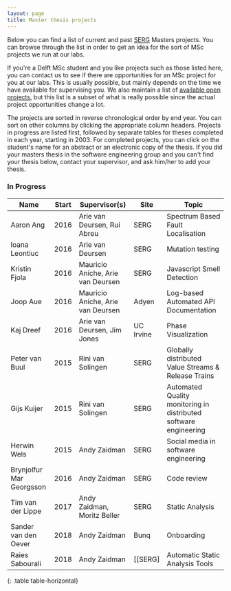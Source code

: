 ```yaml
---
layout: page
title: Master thesis projects
---
```

Below you can find a list of current and past [SERG](/) Masters projects.
You can browse through the list in order to get an idea for the sort of MSc projects we run at our labs.

If you're a Delft MSc student and you like projects such as those listed here, you can contact us to
see if there are opportunities for an MSc project for you at our labs.
This is usually possible, but mainly depends on the time we have available for supervising you.
We also maintain a list of [available open projects](msc-projects.html), but this list is a subset of what is really possible since the actual project opportunities change a lot.

The projects are sorted in reverse chronological order by end year. 
You can sort on other columns 
by clicking the appropriate column headers.
Projects in progress are listed first, followed by separate tables for theses completed in 
each year, starting in 2003.
For completed projects, you can click on the student's name for an abstract or 
an electronic copy of the thesis.
If you did your masters thesis in the software engineering group and you can't find your thesis below,
contact your supervisor, and ask him/her to add your thesis.
### In Progress

|Name|Start|Supervisor(s)|Site|Topic|
|--- |--- |--- |--- |--- |
|Aaron Ang|2016|Arie van Deursen, Rui Abreu|SERG|Spectrum Based Fault Localisation|
|Ioana Leontiuc|2016|Arie van Deursen|SERG|Mutation testing|
|Kristin Fjola|2016|Mauricio Aniche, Arie van Deursen|SERG|Javascript Smell Detection|
|Joop Aue|2016|Mauricio Aniche, Arie van Deursen|Adyen|Log-based Automated API Documentation|
|Kaj Dreef|2016|Arie van Deursen, Jim Jones|UC Irvine|Phase Visualization|
|Peter van Buul|2015|Rini van Solingen|SERG|Globally distributed Value Streams & Release Trains|
|Gijs Kuijer|2015|Rini van Solingen|SERG|Automated Quality monitoring in distributed software engineering|
|Herwin Wels|2015|Andy Zaidman|SERG|Social media in software engineering|
|Brynjolfur Mar Georgsson|2016|Andy Zaidman|SERG|Code review|
|Tim van der Lippe|2017|Andy Zaidman, Moritz Beller|SERG|Static Analysis|
|Sander van den Oever|2018|Andy Zaidman|Bunq|Onboarding|
|Raies Sabourali|2018|Andy Zaidman|[[SERG]|Automatic Static Analysis Tools|
{: .table table-horizontal}

